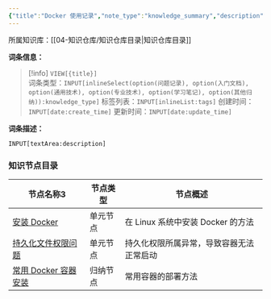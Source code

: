 ```yaml
---
{"title":"Docker 使用记录","note_type":"knowledge_summary","description":"一些Docker容器的使用记录","tags":["Docker"],"create_time":"2024-08-12","update_time":"2025-02-19","dg-home":false,"dg-publish":true,"aliase":[],"knowledge_type":"通用技术","root":"知识仓库目录","permalink":"/04-知识仓库/归纳目录/03-通用技术/Docker 使用记录/","dgPassFrontmatter":true,"noteIcon":"","created":"2024-08-12","updated":"2025-02-19"}
---
```



所属知识库：[[04-知识仓库/知识仓库目录\|知识仓库目录]]

**词条信息：**

> [!info] `VIEW[{title}]`  
> 词条类型：`INPUT[inlineSelect(option(问题记录), option(入门文档), option(通用技术), option(专业技术), option(学习笔记), option(其他归纳)):knowledge_type]` 标签列表：`INPUT[inlineList:tags]` 创建时间：`INPUT[date:create_time]` 更新时间：`INPUT[date:update_time]`

**词条描述：**

`INPUT[textArea:description]`

### 知识节点目录

<div><table class="dataview table-view-table"><thead class="table-view-thead"><tr class="table-view-tr-header"><th class="table-view-th"><span data-tag-name="p" class="el-p">节点名称</span><span class="dataview small-text">3</span></th><th class="table-view-th"><span data-tag-name="p" class="el-p">节点类型</span></th><th class="table-view-th"><span data-tag-name="p" class="el-p">节点概述</span></th></tr></thead><tbody class="table-view-tbody"><tr><td><span data-tag-name="p" class="el-p"><a data-tooltip-position="top" aria-label="04-知识仓库/知识单元/03-通用技术/Docker 使用记录/安装 Docker.md" data-href="04-知识仓库/知识单元/03-通用技术/Docker 使用记录/安装 Docker.md" href="04-知识仓库/知识单元/03-通用技术/Docker 使用记录/安装 Docker.md" class="internal-link" target="_blank" rel="noopener nofollow">安装 Docker</a></span></td><td><span data-tag-name="p" class="el-p">单元节点</span></td><td><span data-tag-name="p" class="el-p">在 Linux 系统中安装 Docker 的方法</span></td></tr><tr><td><span data-tag-name="p" class="el-p"><a data-tooltip-position="top" aria-label="04-知识仓库/知识单元/03-通用技术/Docker 使用记录/持久化文件权限问题.md" data-href="04-知识仓库/知识单元/03-通用技术/Docker 使用记录/持久化文件权限问题.md" href="04-知识仓库/知识单元/03-通用技术/Docker 使用记录/持久化文件权限问题.md" class="internal-link" target="_blank" rel="noopener nofollow">持久化文件权限问题</a></span></td><td><span data-tag-name="p" class="el-p">单元节点</span></td><td><span data-tag-name="p" class="el-p">持久化权限所属异常，导致容器无法正常启动</span></td></tr><tr><td><span data-tag-name="p" class="el-p"><a data-tooltip-position="top" aria-label="04-知识仓库/归纳目录/03-通用技术/常用 Docker 容器安装.md" data-href="04-知识仓库/归纳目录/03-通用技术/常用 Docker 容器安装.md" href="04-知识仓库/归纳目录/03-通用技术/常用 Docker 容器安装.md" class="internal-link" target="_blank" rel="noopener nofollow">常用 Docker 容器安装</a></span></td><td><span data-tag-name="p" class="el-p">归纳节点</span></td><td><span data-tag-name="p" class="el-p">常用容器的部署方法</span></td></tr></tbody></table></div>
